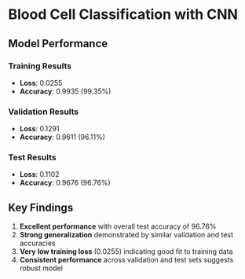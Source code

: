 # Blood Cell Classification with CNN

## Model Performance

### Training Results
- **Loss**: 0.0255
- **Accuracy**: 0.9935 (99.35%)

### Validation Results
- **Loss**: 0.1291
- **Accuracy**: 0.9611 (96.11%)

### Test Results
- **Loss**: 0.1102
- **Accuracy**: 0.9676 (96.76%)

## Key Findings

1. **Excellent performance** with overall test accuracy of 96.76%
2. **Strong generalization** demonstrated by similar validation and test accuracies
3. **Very low training loss** (0.0255) indicating good fit to training data
4. **Consistent performance** across validation and test sets suggests robust model